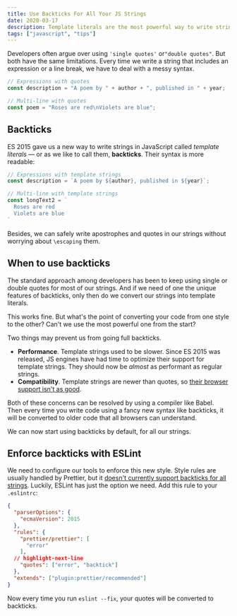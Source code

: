 ```yaml
---
title: Use Backticks For All Your JS Strings
date: 2020-03-17
description: Template literals are the most powerful way to write strings in JavaScript. Here's how you can use them by default with ESLint.
tags: ["javascript", "tips"]
---
```


Developers often argue over using `'single quotes'` or`"double quotes"`. But both have the same limitations. Every time we write a string that includes an expression or a line break, we have to deal with a messy syntax.

```js
// Expressions with quotes
const description = "A poem by " + author + ", published in " + year;

// Multi-line with quotes
const poem = "Roses are red\nViolets are blue";
```

## Backticks

ES 2015 gave us a new way to write strings in JavaScript called _template literals_ — or as we like to call them, **backticks**. Their syntax is more readable:

```js
// Expressions with template strings
const description = `A poem by ${author}, published in ${year}`;

// Multi-line with template strings
const longText2 = `
  Roses are red
  Violets are blue
`
```

Besides, we can safely write apostrophes and quotes in our strings without worrying about `\escaping` them.

## When to use backticks

The standard approach among developers has been to keep using single or double quotes for most of our strings. And if we need of one the unique features of backticks, only then do we convert our strings into template literals.

This works fine. But what's the point of converting your code from one style to the other? Can't we use the most powerful one from the start?

Two things may prevent us from going full backticks.

* **Performance**. Template strings used to be slower. Since ES 2015 was released, JS engines have had time to optimize their support for template strings. They should now be _almost_ as performant as regular strings.
* **Compatibility**. Template strings are newer than quotes, so [their browser support isn't as good](https://caniuse.com/#feat=template-literals).

Both of these concerns can be resolved by using a compiler like Babel. Then every time you write code using a fancy new syntax like backticks, it will be converted to older code that all browsers can understand.

We can now start using backticks by default, for all our strings.

## Enforce backticks with ESLint

We need to configure our tools to enforce this new style. Style rules are usually handled by Prettier, but it [doesn't currently support backticks for all strings](https://github.com/prettier/prettier/issues/54). Luckily, ESLint has just the option we need. Add this rule to your `.eslintrc`:

```json
{
  "parserOptions": {
    "ecmaVersion": 2015
  },
  "rules": {
    "prettier/prettier": [
      "error"
    ],
  // highlight-next-line
    "quotes": ["error", "backtick"]
  },
  "extends": ["plugin:prettier/recommended"]
}
```

Now every time you run `eslint --fix`, your quotes will be converted to backticks.
